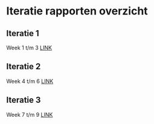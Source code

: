 # Iteratie rapporten overzicht 

## Iteratie 1
Week 1 t/m 3
[LINK](1_iteratierapport.md)

## Iteratie 2
Week 4 t/m 6
[LINK](2_iteratierapport.md)

## Iteratie 3
Week 7 t/m 9
[LINK](3_iteratierapport.md)